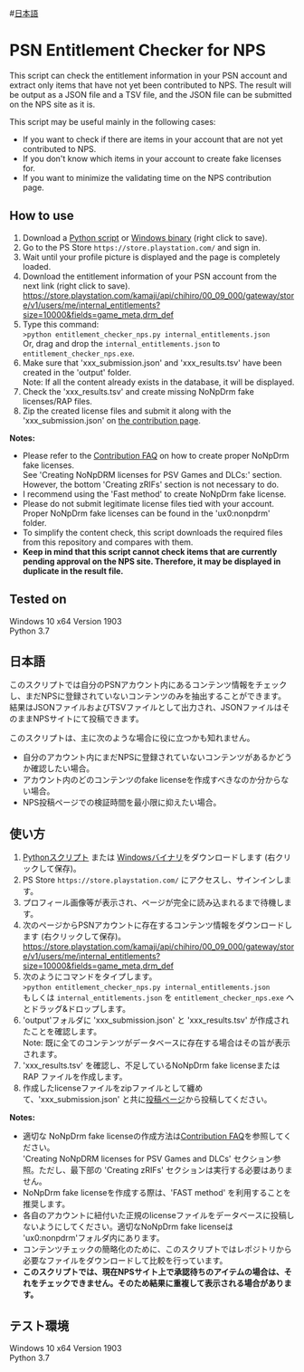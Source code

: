 \#[日本語](https://github.com/1jtp8sobiu/entitlement_checker_nps#%E6%97%A5%E6%9C%AC%E8%AA%9E)

# PSN Entitlement Checker for NPS
This script can check the entitlement information in your PSN account and extract only items that have not yet been contributed to NPS.
The result will be output as a JSON file and a TSV file, and the JSON file can be submitted on the NPS site as it is.  
  
This script may be useful mainly in the following cases:
- If you want to check if there are items in your account that are not yet contributed to NPS.
- If you don't know which items in your account to create fake licenses for.
- If you want to minimize the validating time on the NPS contribution page.

## How to use
1. Download a [Python script](https://raw.githubusercontent.com/1jtp8sobiu/entitlement_checker_nps/master/entitlement_checker_nps.py) or [Windows binary](https://raw.githubusercontent.com/1jtp8sobiu/entitlement_checker_nps/master/entitlement_checker_nps.exe) (right click to save).
2. Go to the PS Store `https://store.playstation.com/` and sign in.
3. Wait until your profile picture is displayed and the page is completely loaded.
4. Download the entitlement information of your PSN account from the next link (right click to save).  
https://store.playstation.com/kamaji/api/chihiro/00_09_000/gateway/store/v1/users/me/internal_entitlements?size=10000&fields=game_meta,drm_def
5. Type this command:  
`>python entitlement_checker_nps.py internal_entitlements.json`  
Or, drag and drop the `internal_entitlements.json` to `entitlement_checker_nps.exe`.
6. Make sure that 'xxx_submission.json' and 'xxx_results.tsv' have been created in the 'output' folder.  
Note: If all the content already exists in the database, it will be displayed.
7. Check the 'xxx_results.tsv' and create missing NoNpDrm fake licenses/RAP files.
8. Zip the created license files and submit it along with the 'xxx_submission.json' on [the contribution page](https://nopaystation.com/contribute/batch).

**Notes:**
- Please refer to the [Contribution FAQ](https://nopaystation.com/faq) on how to create proper NoNpDrm fake licenses.  
See 'Creating NoNpDRM licenses for PSV Games and DLCs:' section. However, the bottom 'Creating zRIFs' section is not necessary to do.
- I recommend using the 'Fast method' to create NoNpDrm fake license.
- Please do not submit legitimate license files tied with your account. Proper NoNpDrm fake licenses can be found in the 'ux0:nonpdrm' folder.
- To simplify the content check, this script downloads the required files from this repository and compares with them.
- **Keep in mind that this script cannot check items that are currently pending approval on the NPS site. Therefore, it may be displayed in duplicate in the result file.**

## Tested on
Windows 10 x64 Version 1903  
Python 3.7

## 日本語
このスクリプトでは自分のPSNアカウント内にあるコンテンツ情報をチェックし、まだNPSに登録されていないコンテンツのみを抽出することができます。
結果はJSONファイルおよびTSVファイルとして出力され、JSONファイルはそのままNPSサイトにて投稿できます。

このスクリプトは、主に次のような場合に役に立つかも知れません。
- 自分のアカウント内にまだNPSに登録されていないコンテンツがあるかどうか確認したい場合。
- アカウント内のどのコンテンツのfake licenseを作成すべきなのか分からない場合。
- NPS投稿ページでの検証時間を最小限に抑えたい場合。

## 使い方
1. [Pythonスクリプト](https://raw.githubusercontent.com/1jtp8sobiu/entitlement_checker_nps/master/entitlement_checker_nps.py) または [Windowsバイナリ](https://raw.githubusercontent.com/1jtp8sobiu/entitlement_checker_nps/master/entitlement_checker_nps.exe)をダウンロードします (右クリックして保存)。
2. PS Store `https://store.playstation.com/` にアクセスし、サインインします。
3. プロフィール画像等が表示され、ページが完全に読み込まれるまで待機します。
4. 次のページからPSNアカウントに存在するコンテンツ情報をダウンロードします (右クリックして保存)。  
https://store.playstation.com/kamaji/api/chihiro/00_09_000/gateway/store/v1/users/me/internal_entitlements?size=10000&fields=game_meta,drm_def
5. 次のようにコマンドをタイプします。  
`>python entitlement_checker_nps.py internal_entitlements.json`  
もしくは `internal_entitlements.json` を `entitlement_checker_nps.exe` へとドラッグ&ドロップします。
6. 'output'フォルダに 'xxx_submission.json' と 'xxx_results.tsv' が作成されたことを確認します。  
Note: 既に全てのコンテンツがデータベースに存在する場合はその旨が表示されます。
7. 'xxx_results.tsv' を確認し、不足しているNoNpDrm fake licenseまたはRAP ファイルを作成します。
8. 作成したlicenseファイルをzipファイルとして纏めて、'xxx_submission.json' と共に[投稿ページ](https://nopaystation.com/contribute/batch)から投稿してください。

**Notes:**
- 適切な NoNpDrm fake licenseの作成方法は[Contribution FAQ](https://nopaystation.com/faq)を参照してください。  
'Creating NoNpDRM licenses for PSV Games and DLCs' セクション参照。ただし、最下部の 'Creating zRIFs' セクションは実行する必要はありません。
- NoNpDrm fake licenseを作成する際は、'FAST method' を利用することを推奨します。
- 各自のアカウントに紐付いた正規のlicenseファイルをデータベースに投稿しないようにしてください。適切なNoNpDrm fake licenseは 'ux0:nonpdrm'フォルダ内にあります。
- コンテンツチェックの簡略化のために、このスクリプトではレポジトリから必要なファイルをダウンロードして比較を行っています。
- **このスクリプトでは、現在NPSサイト上で承認待ちのアイテムの場合は、それをチェックできません。そのため結果に重複して表示される場合があります。**

## テスト環境
Windows 10 x64 Version 1903  
Python 3.7
